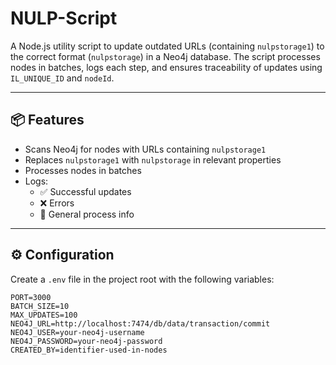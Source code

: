 # NULP-Script

A Node.js utility script to update outdated URLs (containing `nulpstorage1`) to the correct format (`nulpstorage`) in a Neo4j database. The script processes nodes in batches, logs each step, and ensures traceability of updates using `IL_UNIQUE_ID` and `nodeId`.

---

## 📦 Features

- Scans Neo4j for nodes with URLs containing `nulpstorage1`
- Replaces `nulpstorage1` with `nulpstorage` in relevant properties
- Processes nodes in batches
- Logs:
  - ✅ Successful updates
  - ❌ Errors
  - 📄 General process info

---

## ⚙️ Configuration

Create a `.env` file in the project root with the following variables:

```env
PORT=3000
BATCH_SIZE=10
MAX_UPDATES=100
NEO4J_URL=http://localhost:7474/db/data/transaction/commit
NEO4J_USER=your-neo4j-username
NEO4J_PASSWORD=your-neo4j-password
CREATED_BY=identifier-used-in-nodes
